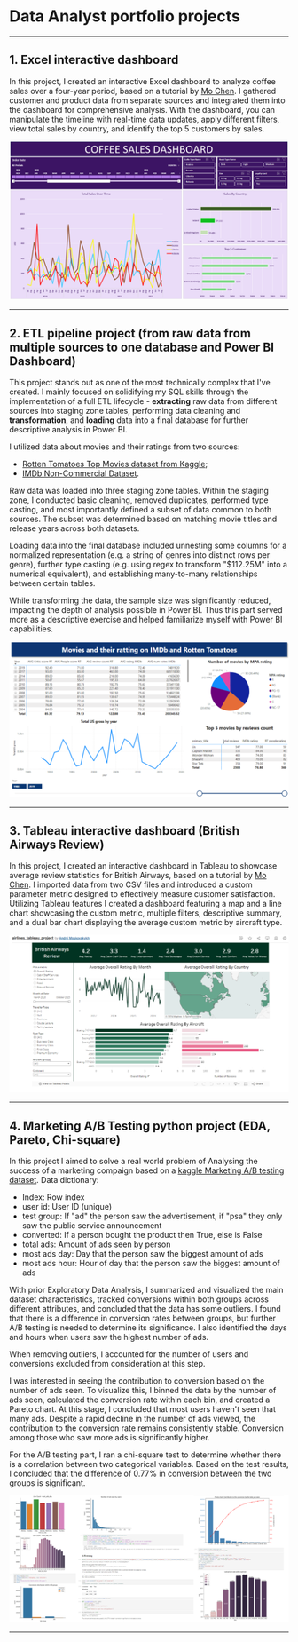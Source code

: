 # Data Analyst portfolio projects

***

## 1. Excel interactive dashboard

In this project, I created an interactive Excel dashboard to analyze coffee sales over a four-year period, based on a tutorial by [Mo Chen](https://www.youtube.com/watch?v=m13o5aqeCbM&ab_channel=MoChen). I gathered customer and product data from separate sources and integrated them into the dashboard for comprehensive analysis. With the dashboard, you can manipulate the timeline with real-time data updates, apply different filters, view total sales by country, and identify the top 5 customers by sales.

![png](excel_coffee_dashboard.png)

---



## 2. ETL pipeline project (from raw data from multiple sources to one database and Power BI Dashboard)

This project stands out as one of the most technically complex that I've created. I mainly focused on solidifying my SQL skills through the implementation of a full ETL lifecycle - **extracting** raw data from different sources into staging zone tables, performing data cleaning and **transformation**, and **loading** data into a final database for further descriptive analysis in Power BI.

I utilized data about movies and their ratings from two sources:
- [Rotten Tomatoes Top Movies dataset from Kaggle](https://www.kaggle.com/datasets/thedevastator/rotten-tomatoes-top-movies-ratings-and-technical); 
- [IMDb Non-Commercial Dataset](https://developer.imdb.com/non-commercial-datasets/). 

Raw data was loaded into three staging zone tables. Within the staging zone, I conducted basic cleaning, removed duplicates, performed type casting, and most importantly defined a subset of data common to both sources. The subset was determined based on matching movie titles and release years across both datasets.

Loading data into the final database included unnesting some columns for a normalized representation (e.g. a string of genres into distinct rows per genre), further type casting (e.g. using regex to transform "$112.25M" into a numerical equivalent), and establishing many-to-many relationships between certain tables.

While transforming the data, the sample size was significantly reduced, impacting the depth of analysis possible in Power BI. Thus this part served more as a descriptive exercise and helped familiarize myself with Power BI capabilities.

![png](etl_powerbi_dashboard.png)

---



## 3. Tableau interactive dashboard (British Airways Review)
In this project, I created an interactive dashboard in Tableau to showcase average review statistics for British Airways, based on a tutorial by [Mo Chen](https://www.youtube.com/watch?v=KlAKAarfLRQ&t=1167s&ab_channel=MoChen). I imported data from two CSV files and introduced a custom parameter metric designed to effectively measure customer satisfaction. Utilizing Tableau features I created a dashboard featuring a map and a line chart showcasing the custom metric, multiple filters, descriptive summary, and a dual bar chart displaying the average custom metric by aircraft type.

![png](airline_reviews_tableau.png)

---



## 4. Marketing A/B Testing python project (EDA, Pareto, Chi-square)

In this project I aimed to solve a real world problem of Analysing the success of a marketing compaign based on a [kaggle Marketing A/B testing dataset](https://www.kaggle.com/datasets/faviovaz/marketing-ab-testing). 
Data dictionary:
- Index: Row index
- user id: User ID (unique)
- test group: If "ad" the person saw the advertisement, if "psa" they only saw the public service announcement
- converted: If a person bought the product then True, else is False
- total ads: Amount of ads seen by person
- most ads day: Day that the person saw the biggest amount of ads
- most ads hour: Hour of day that the person saw the biggest amount of ads

With prior Exploratory Data Analysis, I summarized and visualized the main dataset characteristics, tracked conversions within both groups across different attributes, and concluded that the data has some outliers. I found that there is a difference in conversion rates between groups, but further A/B testing is needed to determine its significance. I also identified the days and hours when users saw the highest number of ads.

When removing outliers, I accounted for the number of users and conversions excluded from consideration at this step.

I was interested in seeing the contribution to conversion based on the number of ads seen. To visualize this, I binned the data by the number of ads seen, calculated the conversion rate within each bin, and created a Pareto chart. At this stage, I concluded that most users haven't seen that many ads. Despite a rapid decline in the number of ads viewed, the contribution to the conversion rate remains consistently stable. Conversion among those who saw more ads is significantly higher.

For the A/B testing part, I ran a chi-square test to determine whether there is a correlation between two categorical variables. Based on the test results, I concluded that the difference of 0.77% in conversion between the two groups is significant.

![png](marketing_ab_testing_highlights.png)

---
